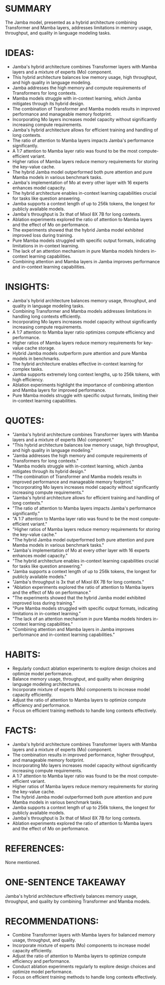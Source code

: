 # SUMMARY
The Jamba model, presented as a hybrid architecture combining Transformer and Mamba layers, addresses limitations in memory usage, throughput, and quality in language modeling tasks.

# IDEAS:
- Jamba's hybrid architecture combines Transformer layers with Mamba layers and a mixture of experts (Mo) component.
- This hybrid architecture balances low memory usage, high throughput, and high quality in language modeling.
- Jamba addresses the high memory and compute requirements of Transformers for long contexts.
- Mamba models struggle with in-context learning, which Jamba mitigates through its hybrid design.
- The combination of Transformer and Mamba models results in improved performance and manageable memory footprint.
- Incorporating Mo layers increases model capacity without significantly increasing compute requirements.
- Jamba's hybrid architecture allows for efficient training and handling of long contexts.
- The ratio of attention to Mamba layers impacts Jamba's performance significantly.
- A 1:7 attention to Mamba layer ratio was found to be the most compute-efficient variant.
- Higher ratios of Mamba layers reduce memory requirements for storing the key-value cache.
- The hybrid Jamba model outperformed both pure attention and pure Mamba models in various benchmark tasks.
- Jamba's implementation of Mo at every other layer with 16 experts enhances model capacity.
- The hybrid architecture enables in-context learning capabilities crucial for tasks like question answering.
- Jamba supports a context length of up to 256k tokens, the longest for publicly available models.
- Jamba's throughput is 3x that of Mixol 8X 7B for long contexts.
- Ablation experiments explored the ratio of attention to Mamba layers and the effect of Mo on performance.
- The experiments showed that the hybrid Jamba model exhibited improved loss during training.
- Pure Mamba models struggled with specific output formats, indicating limitations in in-context learning.
- The lack of an attention mechanism in pure Mamba models hinders in-context learning capabilities.
- Combining attention and Mamba layers in Jamba improves performance and in-context learning capabilities.

# INSIGHTS:
- Jamba's hybrid architecture balances memory usage, throughput, and quality in language modeling tasks.
- Combining Transformer and Mamba models addresses limitations in handling long contexts efficiently.
- Incorporating Mo layers increases model capacity without significantly increasing compute requirements.
- A 1:7 attention to Mamba layer ratio optimizes compute efficiency and performance.
- Higher ratios of Mamba layers reduce memory requirements for key-value cache storage.
- Hybrid Jamba models outperform pure attention and pure Mamba models in benchmarks.
- The hybrid architecture enables effective in-context learning for complex tasks.
- Jamba supports extremely long context lengths, up to 256k tokens, with high efficiency.
- Ablation experiments highlight the importance of combining attention and Mamba layers for improved performance.
- Pure Mamba models struggle with specific output formats, limiting their in-context learning capabilities.

# QUOTES:
- "Jamba's hybrid architecture combines Transformer layers with Mamba layers and a mixture of experts (Mo) component."
- "This hybrid architecture balances low memory usage, high throughput, and high quality in language modeling."
- "Jamba addresses the high memory and compute requirements of Transformers for long contexts."
- "Mamba models struggle with in-context learning, which Jamba mitigates through its hybrid design."
- "The combination of Transformer and Mamba models results in improved performance and manageable memory footprint."
- "Incorporating Mo layers increases model capacity without significantly increasing compute requirements."
- "Jamba's hybrid architecture allows for efficient training and handling of long contexts."
- "The ratio of attention to Mamba layers impacts Jamba's performance significantly."
- "A 1:7 attention to Mamba layer ratio was found to be the most compute-efficient variant."
- "Higher ratios of Mamba layers reduce memory requirements for storing the key-value cache."
- "The hybrid Jamba model outperformed both pure attention and pure Mamba models in various benchmark tasks."
- "Jamba's implementation of Mo at every other layer with 16 experts enhances model capacity."
- "The hybrid architecture enables in-context learning capabilities crucial for tasks like question answering."
- "Jamba supports a context length of up to 256k tokens, the longest for publicly available models."
- "Jamba's throughput is 3x that of Mixol 8X 7B for long contexts."
- "Ablation experiments explored the ratio of attention to Mamba layers and the effect of Mo on performance."
- "The experiments showed that the hybrid Jamba model exhibited improved loss during training."
- "Pure Mamba models struggled with specific output formats, indicating limitations in in-context learning."
- "The lack of an attention mechanism in pure Mamba models hinders in-context learning capabilities."
- "Combining attention and Mamba layers in Jamba improves performance and in-context learning capabilities."

# HABITS:
- Regularly conduct ablation experiments to explore design choices and optimize model performance.
- Balance memory usage, throughput, and quality when designing language modeling architectures.
- Incorporate mixture of experts (Mo) components to increase model capacity efficiently.
- Adjust the ratio of attention to Mamba layers to optimize compute efficiency and performance.
- Focus on efficient training methods to handle long contexts effectively.

# FACTS:
- Jamba's hybrid architecture combines Transformer layers with Mamba layers and a mixture of experts (Mo) component.
- The combination results in improved performance, higher throughput, and manageable memory footprint.
- Incorporating Mo layers increases model capacity without significantly increasing compute requirements.
- A 1:7 attention to Mamba layer ratio was found to be the most compute-efficient variant.
- Higher ratios of Mamba layers reduce memory requirements for storing the key-value cache.
- The hybrid Jamba model outperformed both pure attention and pure Mamba models in various benchmark tasks.
- Jamba supports a context length of up to 256k tokens, the longest for publicly available models.
- Jamba's throughput is 3x that of Mixol 8X 7B for long contexts.
- Ablation experiments explored the ratio of attention to Mamba layers and the effect of Mo on performance.

# REFERENCES:
None mentioned.

# ONE-SENTENCE TAKEAWAY
Jamba's hybrid architecture effectively balances memory usage, throughput, and quality by combining Transformer and Mamba models.

# RECOMMENDATIONS:
- Combine Transformer layers with Mamba layers for balanced memory usage, throughput, and quality.
- Incorporate mixture of experts (Mo) components to increase model capacity efficiently.
- Adjust the ratio of attention to Mamba layers to optimize compute efficiency and performance.
- Conduct ablation experiments regularly to explore design choices and optimize model performance.
- Focus on efficient training methods to handle long contexts effectively.